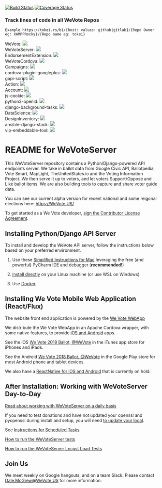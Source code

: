 [![Build Status](https://travis-ci.org/wevote/WeVoteServer.svg?branch=master)](https://travis-ci.org/wevote/WeVoteServer) [![Coverage Status](https://coveralls.io/repos/wevote/WeVoteServer/badge.svg?branch=master&service=github)](https://coveralls.io/github/wevote/WeVoteServer?branch=master)

### Track lines of code in all WeVote Repos

`Example https://tokei.rs/b1/{host: values: github|gitlab}/{Repo Owner eg: XAMPPRocky}/{Repo name eg: tokei}`

WeVote: [![](https://tokei.rs/b1/github/wevote/WebApp)](https://github.com/wevote/WebApp) 
<br>
WeVoteServer: [![](https://tokei.rs/b1/github/wevote/WeVoteServer)](https://github.com/wevote/WeVoteServer) 
<br>
EndorsementExtension: [![](https://tokei.rs/b1/github/wevote/EndorsementExtension)](https://github.com/wevote/EndorsementExtension) 
<br>
WeVoteCordova: [![](https://tokei.rs/b1/github/wevote/WeVoteCordova)](https://github.com/wevote/WeVoteCordova) 
<br>
Campaigns: [![](https://tokei.rs/b1/github/wevote/Campaigns)](https://github.com/wevote/Campaigns) 
<br>
cordova-plugin-googleplus: [![](https://tokei.rs/b1/github/wevote/cordova-plugin-googleplus)](https://github.com/wevote/cordova-plugin-googleplus) 
<br>
gapi-script: [![](https://tokei.rs/b1/github/wevote/gapi-script)](https://github.com/wevote/gapi-script) 
<br>
Action: [![](https://tokei.rs/b1/github/wevote/Action)](https://github.com/wevote/Action) 
<br>
Account: [![](https://tokei.rs/b1/github/wevote/Account)](https://github.com/wevote/Account) 
<br>
js-cookie: [![](https://tokei.rs/b1/github/wevote/js-cookie)](https://github.com/wevote/js-cookie) 
<br>
python3-openid: [![](https://tokei.rs/b1/github/wevote/python3-openid)](https://github.com/wevote/python3-openid) 
<br>
django-background-tasks: [![](https://tokei.rs/b1/github/wevote/django-background-tasks)](https://github.com/wevote/django-background-tasks) 
<br>
DataScience: [![](https://tokei.rs/b1/github/wevote/DataScience)](https://github.com/wevote/DataScience) 
<br>
DesignInventory: [![](https://tokei.rs/b1/github/wevote/DesignInventory)](https://github.com/wevote/DesignInventory) 
<br>
ansible-django-stack: [![](https://tokei.rs/b1/github/wevote/ansible-django-stack)](https://github.com/wevote/ansible-django-stack) 
<br>
vip-embeddable-tool: [![](https://tokei.rs/b1/github/wevote/vip-embeddable-tool)](https://github.com/wevote/vip-embeddable-tool) 
<br>


# README for WeVoteServer

This WeVoteServer repository contains a Python/Django-powered API endpoints server. We take in ballot data from 
Google Civic API, Ballotpedia, Vote Smart, MapLight, TheUnitedStates.io and the Voting Information Project. We then serve
it up to voters, and let voters Support/Oppose and Like ballot items. We are also building tools to capture
and share voter guide data.

You can see our current alpha version for recent national and some reigonal elections here:  https://WeVote.US/

To get started as a We Vote developer, <a href="https://www.clahub.com/agreements/wevote/WeVoteServer">sign the Contributor License Agreement</a>.

## Installing Python/Django API Server

To install and develop the WeVote API server, follow the instructions below based on your preferred environment. 

1. Use these [Simplified Instructions for Mac](docs/README_MAC_SIMPLIFIED_INSTALL.md) leveraging the free (and powerful) PyCharm IDE and debugger (**recommended!**) 

2. [Install directly](docs/README_API_INSTALL.md) on your Linux machine (or use WSL on Windows)

3. Use [Docker](docs/README_API_INSTALL_DOCKER.md)

## Installing We Vote Mobile Web Application (React/Flux)

The website front end application is powered by the [We Vote WebApp](https://github.com/wevote/WebApp)

We distribute the We Vote WebApp in an Apache Cordova wrapper, with some native features, to provide [iOS and Android](https://github.com/wevote/WeVoteCordova) apps.

See the iOS [We Vote 2018 Ballot, @WeVote](https://itunes.apple.com/us/app/we-vote-2018-ballot-wevote/id1347335726?mt=8) in the iTunes app store for iPhones and iPads.

See the Android [We Vote 2018 Ballot, @WeVote](https://play.google.com/store/apps/details?id=org.wevote.cordova&hl=en_US) in the Google Play store for most Android phone and tablet devices.

We also have a [ReactNative for iOS and Android](https://github.com/wevote/WeVoteReactNative) that is currently on hold.


## After Installation: Working with WeVoteServer Day-to-Day

[Read about working with WeVoteServer on a daily basis](docs/README_WORKING_WITH_WE_VOTE_SERVER.md)

If you need to test donations and have not updated your openssl and pyopenssl during install and setup, you will need
[to update your local](docs/README_DONATION_SETUP.md).

See [Instructions for Scheduled Tasks](docs/README_SCHEDULED_TASKS.md)

[How to run the WeVoteServer tests](docs/README_DJANGO_TESTS.md)

[How to run the WeVoteServer Locust Load Tests](loadtest/README.md)

## Join Us

We meet weekly on Google hangouts, and on a team Slack. Please contact Dale.McGrew@WeVote.US for more information.



